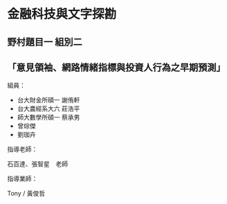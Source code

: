 # 金融科技與文字探勘
## 野村題目一 組別二
## 「意見領袖、網路情緒指標與投資人行為之早期預測」

組員：
* 台大財金所碩一  謝侑軒
* 台大農經系大六  莊浩平
* 師大數學所碩一  蔡承男
* 曾琮傑
* 劉珈卉

指導老師：

石百達、張智星　老師

指導業師：

Tony / 黃俊哲
